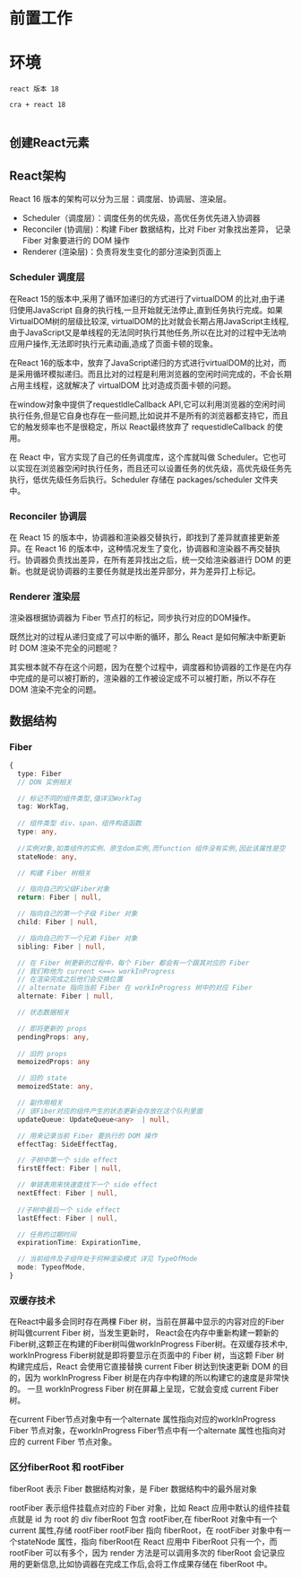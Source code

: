 # 前置工作
# 环境
```shell
react 版本 18

cra + react 18


```

## 创建React元素


## React架构
React 16 版本的架构可以分为三层：调度层、协调层、渲染层。
- Scheduler（调度层）：调度任务的优先级，高优任务优先进入协调器
- Reconciler (协调层)：构建 Fiber 数据结构，比对 Fiber 对象找出差异， 记录 Fiber 对象要进行的 DOM 操作
- Renderer (渲染层)：负责将发生变化的部分渲染到页面上

### Scheduler 调度层

在React 15的版本中,采用了循环加递归的方式进行了virtualDOM 的比对,由于递归使用JavaScript 自身的执行栈,一旦开始就无法停止,直到任务执行完成。如果VirtualDOM树的层级比较深, virtualDOM的比对就会长期占用JavaScript主线程,由于JavaScript又是单线程的无法同时执行其他任务,所以在比对的过程中无法响应用户操作,无法即时执行元素动画,造成了页面卡顿的现象。

在React 16的版本中，放弃了JavaScript递归的方式进行virtualDOM的比对，而是采用循环模拟递归。而且比对的过程是利用浏览器的空闲时间完成的，不会长期占用主线程，这就解决了 virtualDOM 比对造成页面卡顿的问题。

在window对象中提供了requestldleCallback API,它可以利用浏览器的空闲时间执行任务,但是它自身也存在一些问题,比如说并不是所有的浏览器都支持它，而且它的触发频率也不是很稳定，所以 React最终放弃了 requestidleCallback 的使用。

在 React 中，官方实现了自己的任务调度库，这个库就叫做 Scheduler。它也可以实现在浏览器空闲时执行任务，而且还可以设置任务的优先级，高优先级任务先执行，低优先级任务后执行。Scheduler 存储在 packages/scheduler 文件夹中。

### Reconciler 协调层
在 React 15 的版本中，协调器和渲染器交替执行，即找到了差异就直接更新差异。在 React 16 的版本中，这种情况发生了变化，协调器和渲染器不再交替执行。协调器负责找出差异，在所有差异找出之后，统一交给渲染器进行 DOM 的更新。也就是说协调器的主要任务就是找出差异部分，并为差异打上标记。

### Renderer 渲染层
渲染器根据协调器为 Fiber 节点打的标记，同步执行对应的DOM操作。

既然比对的过程从递归变成了可以中断的循环，那么 React 是如何解决中断更新时 DOM 渲染不完全的问题呢？

其实根本就不存在这个问题，因为在整个过程中，调度器和协调器的工作是在内存中完成的是可以被打断的，渲染器的工作被设定成不可以被打断，所以不存在DOM 渲染不完全的问题。

## 数据结构
### Fiber
```ts
{
  type: Fiber
  // DON 实例相关

  // 标记不同的组件类型,值详见WorkTag
  tag: WorkTag,
  
  // 组件类型 div、span、组件构造函数
  type: any,
  
  //实例对象,如类组件的实例、原生dom实例,而function 组件没有实例,因此该属性是空
  stateNode: any,

  // 构建 Fiber 树相关

  // 指向自己的父级Fiber对象
  return: Fiber | null,

  // 指向自己的第一个子级 Fiber 对象
  child: Fiber | null,

  // 指向自己的下一个兄弟 Fiber 对象
  sibling: Fiber | null,

  // 在 Fiber 树更新的过程中，每个 Fiber 都会有一个跟其对应的 Fiber
  // 我们称他为 current <==> workInProgress
  // 在渲染完成之后他们会交换位置
  // alternate 指向当前 Fiber 在 workInProgress 树中的对应 Fiber
  alternate: Fiber | null,

  // 状态数据相关

  // 即将更新的 props
  pendingProps: any,
  
  // 旧的 props
  memoizedProps: any

  // 旧的 state
  memoizedState: any,

  // 副作用相关
  // 该Fiber对应的组件产生的状态更新会存放在这个队列里面
  updateQueue: UpdateQueue<any>  | null,

  // 用来记录当前 Fiber 要执行的 DOM 操作
  effectTag: SideEffectTag,

  // 子树中第一个 side effect
  firstEffect: Fiber | null,

  // 单链表用来快速查找下一个 side effect
  nextEffect: Fiber | null,
  
  //子树中最后一个 side effect
  lastEffect: Fiber | null,

  // 任务的过期时间
  expirationTime: ExpirationTime,

  // 当前组件及子组件处于何种渲染模式 详见 TypeOfMode
  mode: TypeofMode,
}
```

### 双缓存技术
在React中最多会同时存在两棵 Fiber 树，当前在屏幕中显示的内容对应的Fiber 树叫做current Fiber 树，当发生更新时， React会在内存中重新构建一颗新的Fiber树,这颗正在构建的Fiber树叫做workInProgress Fiber树。在双缓存技术中, workInProgress Fiber树就是即将要显示在页面中的 Fiber 树，当这颗 Fiber 树构建完成后，React 会使用它直接替换 current Fiber 树达到快速更新 DOM 的目的，因为 workInProgress Fiber 树是在内存中构建的所以构建它的速度是非常快的。
一旦 workInProgress Fiber 树在屏幕上呈现，它就会变成 current Fiber 树。

在current Fiber节点对象中有一个alternate 属性指向对应的workInProgress Fiber 节点对象，在workInProgress Fiber节点中有一个alternate 属性也指向对应的 current Fiber 节点对象。

### 区分fiberRoot 和 rootFiber
fiberRoot 表示 Fiber 数据结构对象，是 Fiber 数据结构中的最外层对象

rootFiber 表示组件挂载点对应的 Fiber 对象，比如 React 应用中默认的组件挂载点就是 id 为 root 的 div
fiberRoot 包含 rootFiber,在 fiberRoot 对象中有一个 current 属性,存储 rootFiber
rootFiber 指向 fiberRoot，在 rootFiber 对象中有一个stateNode 属性，指向 fiberRoot在 React 应用中
FiberRoot 只有一个，而 rootFiber 可以有多个，因为 render 方法是可以调用多次的
fiberRoot 会记录应用的更新信息,比如协调器在完成工作后,会将工作成果存储在 fiberRoot 中。
